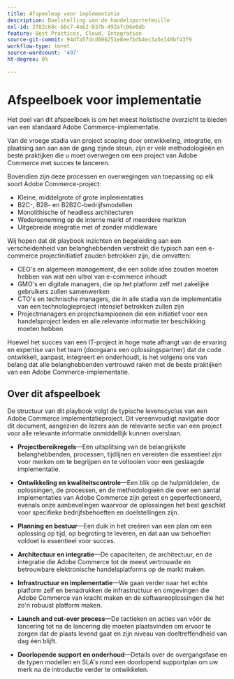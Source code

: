 ```yaml
---
title: Afspeelmap voor implementatie
description: Doelstelling van de handelsportefeuille
exl-id: 2f82c68c-60c7-4a62-837b-492afc06e0db
feature: Best Practices, Cloud, Integration
source-git-commit: 94d7a57dcd006251e8eefbdb4ec3a5e140bf43f9
workflow-type: tm+mt
source-wordcount: '497'
ht-degree: 0%

---
```


# Afspeelboek voor implementatie

Het doel van dit afspeelboek is om het meest holistische overzicht te bieden van een standaard Adobe Commerce-implementatie.

Van de vroege stadia van project scoping door ontwikkeling, integratie, en plaatsing aan aan aan de gang zijnde steun, zijn er vele methodologieën en beste praktijken die u moet overwegen om een project van Adobe Commerce met succes te lanceren.

Bovendien zijn deze processen en overwegingen van toepassing op elk soort Adobe Commerce-project:

- Kleine, middelgrote of grote implementaties
- B2C-, B2B- en B2B2C-bedrijfsmodellen
- Monolithische of headless architecturen
- Wederopneming op de interne markt of meerdere markten
- Uitgebreide integratie met of zonder middleware

Wij hopen dat dit playbook inzichten en begeleiding aan een verscheidenheid van belanghebbenden verstrekt die typisch aan een e-commerce projectinitiatief zouden betrokken zijn, die omvatten:

- CEO&#39;s en algemeen management, die een solide idee zouden moeten hebben van wat een uitrol van e-commerce inhoudt
- GMO&#39;s en digitale managers, die op het platform zelf met zakelijke gebruikers zullen samenwerken
- CTO&#39;s en technische managers, die in alle stadia van de implementatie van een technologieproject intensief betrokken zullen zijn
- Projectmanagers en projectkampioenen die een initiatief voor een handelsproject leiden en alle relevante informatie ter beschikking moeten hebben

Hoewel het succes van een IT-project in hoge mate afhangt van de ervaring en expertise van het team (doorgaans een oplossingspartner) dat de code ontwikkelt, aanpast, integreert en onderhoudt, is het volgens ons van belang dat alle belanghebbenden vertrouwd raken met de beste praktijken van een Adobe Commerce-implementatie.

## Over dit afspeelboek

De structuur van dit playbook volgt de typische levenscyclus van een Adobe Commerce implementatieproject. Dit vereenvoudigt navigatie door dit document, aangezien de lezers aan de relevante sectie van een project voor alle relevante informatie onmiddellijk kunnen overslaan.

- **Projectbereikregels**—Een uitsplitsing van de belangrijkste belanghebbenden, processen, tijdlijnen en vereisten die essentieel zijn voor merken om te begrijpen en te voltooien voor een geslaagde implementatie.

- **Ontwikkeling en kwaliteitscontrole**—Een blik op de hulpmiddelen, de oplossingen, de processen, en de methodologieën die over een aantal implementaties van Adobe Commerce zijn getest en geperfectioneerd, evenals onze aanbevelingen waarvoor de oplossingen het best geschikt voor specifieke bedrijfsbehoeften en doelstellingen zijn.

- **Planning en bestuur**—Een duik in het creëren van een plan om een oplossing op tijd, op begroting te leveren, en dat aan uw behoeften voldoet is essentieel voor succes.

- **Architectuur en integratie**—De capaciteiten, de architectuur, en de integratie die Adobe Commerce tot de meest vertrouwde en betrouwbare elektronische handelsplatforms op de markt maken.

- **Infrastructuur en implementatie**—We gaan verder naar het echte platform zelf en benadrukken de infrastructuur en omgevingen die Adobe Commerce van kracht maken en de softwareoplossingen die het zo&#39;n robuust platform maken.

- **Launch and cut-over process**—De tactieken en acties van vóór de lancering tot na de lancering die moeten plaatsvinden om ervoor te zorgen dat de plaats levend gaat en zijn niveau van doeltreffendheid van dag één blijft.

- **Doorlopende support en onderhoud**—Details over de overgangsfase en de typen modellen en SLA&#39;s rond een doorlopend supportplan om uw merk na de introductie verder te ontwikkelen.
